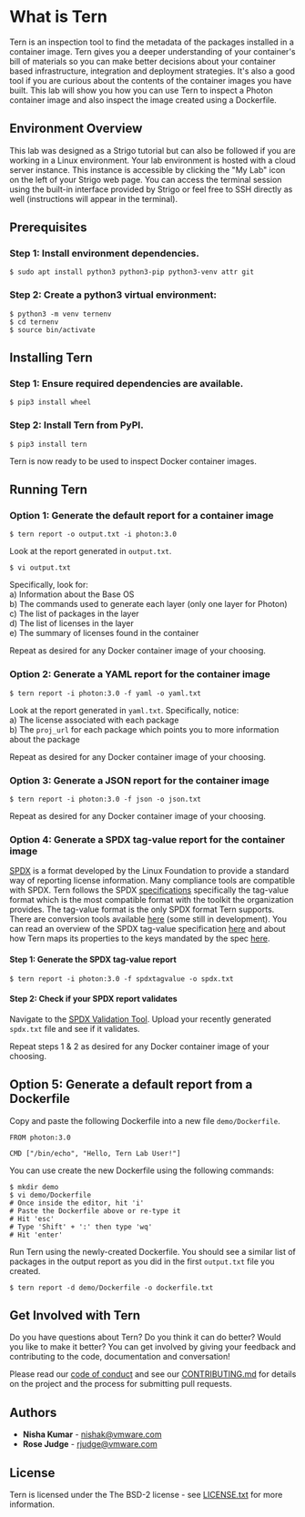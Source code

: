 # What is Tern

Tern is an inspection tool to find the metadata of the packages installed in a container image. Tern gives you a deeper understanding of your container's bill of materials so you can make better decisions about your container based infrastructure, integration and deployment strategies. It's also a good tool if you are curious about the contents of the container images you have built. This lab will show you how you can use Tern to inspect a Photon container image and also inspect the image created using a Dockerfile.

## Environment Overview

This lab was designed as a Strigo tutorial but can also be followed if you are working in a Linux environment. Your lab environment is hosted with a cloud server instance. This instance is accessible by clicking the "My Lab" icon on the left of your Strigo web page. You can access the terminal session using the built-in interface provided by Strigo or feel free to SSH directly as well (instructions will appear in the terminal).

## Prerequisites

### Step 1: Install environment dependencies.

```
$ sudo apt install python3 python3-pip python3-venv attr git
```

### Step 2: Create a python3 virtual environment:

```
$ python3 -m venv ternenv  
$ cd ternenv  
$ source bin/activate  
```

## Installing Tern

### Step 1: Ensure required dependencies are available.

```
$ pip3 install wheel
```

### Step 2: Install Tern from PyPI.

```
$ pip3 install tern
```

Tern is now ready to be used to inspect Docker container images.

## Running Tern

### Option 1: Generate the default report for a container image

```
$ tern report -o output.txt -i photon:3.0
```

Look at the report generated in `output.txt`.

```
$ vi output.txt
```

Specifically, look for:  
 a) Information about the Base OS  
 b) The commands used to generate each layer (only one layer for Photon)
 c) The list of packages in the layer  
 d) The list of licenses in the layer  
 e) The summary of licenses found in the container

Repeat as desired for any Docker container image of your choosing.

### Option 2:  Generate a YAML report for the container image

```
$ tern report -i photon:3.0 -f yaml -o yaml.txt
```

Look at the report generated in `yaml.txt`. Specifically, notice:  
 a) The license associated with each package  
 b) The `proj_url` for each package which points you to more information about the package  

Repeat as desired for any Docker container image of your choosing.

### Option 3: Generate a JSON report for the container image

```
$ tern report -i photon:3.0 -f json -o json.txt
```

Repeat as desired for any Docker container image of your choosing.

### Option 4: Generate a SPDX tag-value report for the container image

[SPDX](https://spdx.org/) is a format developed by the Linux Foundation to provide a standard way of reporting license information. Many compliance tools are compatible with SPDX. Tern follows the SPDX [specifications](https://spdx.org/specifications) specifically the tag-value format which is the most compatible format with the toolkit the organization provides. The tag-value format is the only SPDX format Tern supports. There are conversion tools available [here](https://github.com/spdx/tools) (some still in development). You can read an overview of the SPDX tag-value specification [here](https://github.com/tern-tools/tern/blob/master/docs/spdx-tag-value-overview.md) and about how Tern maps its properties to the keys mandated by the spec [here](https://github.com/tern-tools/tern/blob/master/docs/spdx-tag-value-mapping.md).

#### Step 1: Generate the SPDX tag-value report

```
$ tern report -i photon:3.0 -f spdxtagvalue -o spdx.txt
```

#### Step 2: Check if your SPDX report validates

Navigate to the [SPDX Validation Tool](http://13.57.134.254/app/validate/). Upload your recently generated `spdx.txt` file and see if it validates.

Repeat steps 1 & 2 as desired for any Docker container image of your choosing.

## Option 5: Generate a default report from a Dockerfile

Copy and paste the following Dockerfile into a new file `demo/Dockerfile`.

```
FROM photon:3.0  
  
CMD ["/bin/echo", "Hello, Tern Lab User!"]
```

You can use create the new Dockerfile using the following commands:

```
$ mkdir demo
$ vi demo/Dockerfile
# Once inside the editor, hit 'i'
# Paste the Dockerfile above or re-type it
# Hit 'esc'
# Type 'Shift' + ':' then type 'wq'
# Hit 'enter'
```

Run Tern using the newly-created Dockerfile. You should see a similar list of packages in the output report as you did in the first `output.txt` file you created.

```
$ tern report -d demo/Dockerfile -o dockerfile.txt
```
	
## Get Involved with Tern

Do you have questions about Tern? Do you think it can do better? Would you like to make it better? You can get involved by giving your feedback and contributing to the code, documentation and conversation!

Please read our [code of conduct](https://github.com/tern-tools/tern/blob/master/CODE_OF_CONDUCT.md) and see our [CONTRIBUTING.md](https://github.com/tern-tools/tern/blob/master/CONTRIBUTING.md) for details on the project and the process for submitting pull requests.

## Authors

* **Nisha Kumar** - nishak@vmware.com
* **Rose Judge** - rjudge@vmware.com

## License

Tern is licensed under the The BSD-2 license - see [LICENSE.txt](https://github.com/tern-tools/tern/blob/master/LICENSE.txt) for more information.
